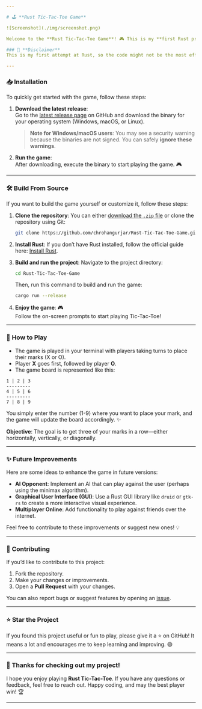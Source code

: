 ```yaml
---

# 🕹️ **Rust Tic-Tac-Toe Game**

![Screenshot](./img/screenshot.png)

Welcome to the **Rust Tic-Tac-Toe Game**! 🎮 This is my **first Rust project**, created to practice and learn the fundamentals of the Rust programming language. It's a simple, console-based game of Tic-Tac-Toe where you can play against another player in your terminal. 😄

### 🚨 **Disclaimer**
This is my first attempt at Rust, so the code might not be the most efficient or idiomatic just yet. Please don't hesitate to open issues or make suggestions to improve the project. This code is a work-in-progress, and I hope to refine it as I continue learning Rust! 🚀

---
```


### 📥 **Installation**

To quickly get started with the game, follow these steps:

1. **Download the latest release**:  
   Go to the [latest release page](https://github.com/chrohangurjar/Rust-Tic-Tac-Toe-Game/releases) on GitHub and download the binary for your operating system (Windows, macOS, or Linux).

   > **Note for Windows/macOS users**: You may see a security warning because the binaries are not signed. You can safely **ignore these warnings**.

2. **Run the game**:  
   After downloading, execute the binary to start playing the game. 🎮

---

### 🛠️ **Build From Source**

If you want to build the game yourself or customize it, follow these steps:

1. **Clone the repository**:
   You can either [download the `.zip` file](https://github.com/chrohangurjar/Rust-Tic-Tac-Toe-Game/archive/master.zip) or clone the repository using Git:
   ```bash
   git clone https://github.com/chrohangurjar/Rust-Tic-Tac-Toe-Game.git
   ```

2. **Install Rust**:
   If you don’t have Rust installed, follow the official guide here: [Install Rust](https://www.rust-lang.org/en-US/install.html).

3. **Build and run the project**:
   Navigate to the project directory:
   ```bash
   cd Rust-Tic-Tac-Toe-Game
   ```

   Then, run this command to build and run the game:
   ```bash
   cargo run --release
   ```

4. **Enjoy the game**: 🎮  
   Follow the on-screen prompts to start playing Tic-Tac-Toe!

---

### 🚀 **How to Play**

- The game is played in your terminal with players taking turns to place their marks (X or O).
- Player **X** goes first, followed by player **O**.
- The game board is represented like this:

```
1 | 2 | 3
---------
4 | 5 | 6
---------
7 | 8 | 9
```

You simply enter the number (1-9) where you want to place your mark, and the game will update the board accordingly. ✨

**Objective**: The goal is to get three of your marks in a row—either horizontally, vertically, or diagonally.

---

### ✨ **Future Improvements**

Here are some ideas to enhance the game in future versions:

- **AI Opponent**: Implement an AI that can play against the user (perhaps using the minimax algorithm).
- **Graphical User Interface (GUI)**: Use a Rust GUI library like `druid` or `gtk-rs` to create a more interactive visual experience.
- **Multiplayer Online**: Add functionality to play against friends over the internet.

Feel free to contribute to these improvements or suggest new ones! 💡

---

### 👥 **Contributing**

If you’d like to contribute to this project:

1. Fork the repository.
2. Make your changes or improvements.
3. Open a **Pull Request** with your changes.

You can also report bugs or suggest features by opening an [issue](https://github.com/chrohangurjar/Rust-Tic-Tac-Toe-Game/issues).

---

### ⭐ **Star the Project**

If you found this project useful or fun to play, please give it a ⭐ on GitHub! It means a lot and encourages me to keep learning and improving. 😄

---

### 🙏 **Thanks for checking out my project!**

I hope you enjoy playing **Rust Tic-Tac-Toe**. If you have any questions or feedback, feel free to reach out. Happy coding, and may the best player win! 🏆

---
